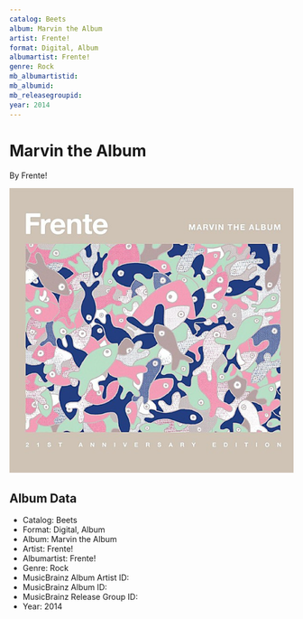 ```yaml
---
catalog: Beets
album: Marvin the Album
artist: Frente!
format: Digital, Album
albumartist: Frente!
genre: Rock
mb_albumartistid: 
mb_albumid: 
mb_releasegroupid: 
year: 2014
---
```


# Marvin the Album

By Frente!

![](../../assets/beetscovers/Frente!-Marvin_the_Album.jpg)

## Album Data

- Catalog: Beets
- Format: Digital, Album
- Album: Marvin the Album
- Artist: Frente!
- Albumartist: Frente!
- Genre: Rock
- MusicBrainz Album Artist ID: 
- MusicBrainz Album ID: 
- MusicBrainz Release Group ID: 
- Year: 2014

